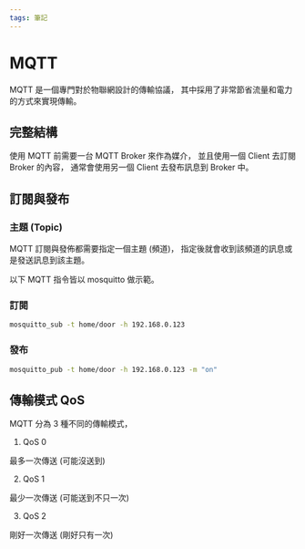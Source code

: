 ```yaml
---
tags: 筆記
---
```


# MQTT

MQTT 是一個專門對於物聯網設計的傳輸協議，
其中採用了非常節省流量和電力的方式來實現傳輸。

## 完整結構

使用 MQTT 前需要一台 MQTT Broker 來作為媒介，
並且使用一個 Client 去訂閱 Broker 的內容，
通常會使用另一個 Client 去發布訊息到 Broker 中。

## 訂閱與發布

### 主題 (Topic)

MQTT 訂閱與發佈都需要指定一個主題 (頻道)，
指定後就會收到該頻道的訊息或是發送訊息到該主題。

以下 MQTT 指令皆以 mosquitto 做示範。

### 訂閱

```sh
mosquitto_sub -t home/door -h 192.168.0.123
```

### 發布

```sh
mosquitto_pub -t home/door -h 192.168.0.123 -m "on"
```

## 傳輸模式 QoS

MQTT 分為 3 種不同的傳輸模式，

1. QoS 0

最多一次傳送 (可能沒送到)

2. QoS 1

最少一次傳送 (可能送到不只一次)

3. QoS 2

剛好一次傳送 (剛好只有一次)